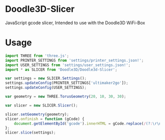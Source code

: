 # Doodle3D-Slicer
JavaScript gcode slicer, Intended to use with the Doodle3D WiFi-Box
# Usage

```javascript
import THREE from 'three.js';
import PRINTER_SETTINGS from 'settings/printer_settings.json!';
import USER_SETTINGS from 'settings/user_settings.json!';
import * as SLICER from 'Doodle3D/Doodle3d-Slicer';

var settings = new SLICER.Settings();
settings.updateConfig(PRINTER_SETTINGS['ultimaker2go']);
settings.updateConfig(USER_SETTINGS);

var geometry = new THREE.TorusGeometry(20, 10, 30, 30);

var slicer = new SLICER.Slicer();

slicer.setGeometry(geometry);
slicer.onfinish = function (gCode) {
	document.getElementById('gcode').innerHTML = gCode.replace(/(?:\r\n|\r|\n)/g, '<br />');
};
slicer.slice(settings);
```
